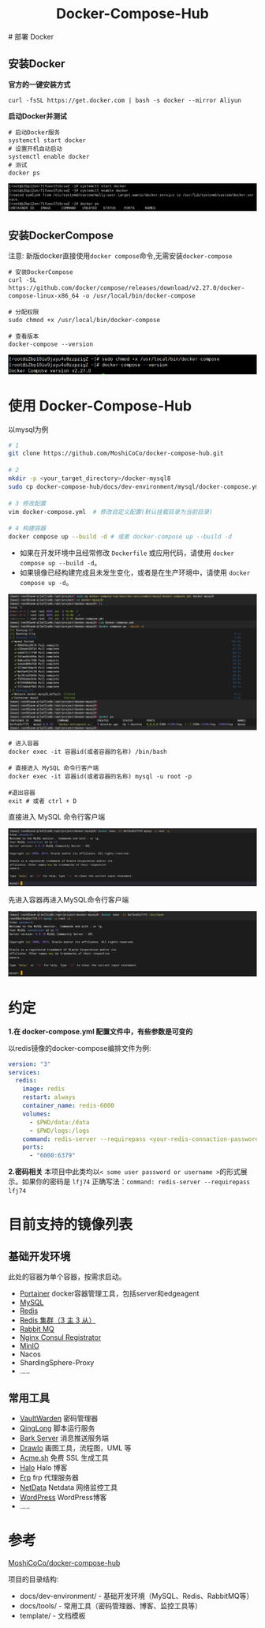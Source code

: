 <div align="center">
<h1 align="center">Docker-Compose-Hub</h1>
</div>
# 部署 Docker

## 安装Docker

**官方的一键安装方式**

```shell
curl -fsSL https://get.docker.com | bash -s docker --mirror Aliyun
```

**启动Docker并测试**

```shell
# 启动Docker服务
systemctl start docker
# 设置开机自动启动
systemctl enable docker
# 测试
docker ps
```

![image-20231002194321227](https://github.com/Auroraol/Drawing-bed/raw/main/img/image-20231002194321227.png)

## 安装DockerCompose

注意: 新版docker直接使用`docker compose`命令,无需安装`docker-compose`

```shell
# 安装DockerCompose
curl -SL https://github.com/docker/compose/releases/download/v2.27.0/docker-compose-linux-x86_64 -o /usr/local/bin/docker-compose

# 分配权限
sudo chmod +x /usr/local/bin/docker-compose

# 查看版本
docker-compose --version
```

![image-20240430223322693](https://github.com/Auroraol/Drawing-bed/raw/main/img/image-20240430223322693.png)

# 使用 Docker-Compose-Hub

以mysql为例

```bash
# 1
git clone https://github.com/MoshiCoCo/docker-compose-hub.git

# 2
mkdir -p <your_target_directory>/docker-mysql8
sudo cp docker-compose-hub/docs/dev-environment/mysql/docker-compose.yml <your_target_directory>/docker-mysql8

# 3 修改配置
vim docker-compose.yml  # 修改自定义配置(默认挂载目录为当前目录)

# 4 构建容器
docker compose up --build -d # 或者 docker-compose up --build -d
```

- 如果在开发环境中且经常修改 `Dockerfile` 或应用代码，请使用 `docker compose up --build -d`。
- 如果镜像已经构建完成且未发生变化，或者是在生产环境中，请使用 `docker compose up -d`。

![image-20250608165712995](https://github.com/Auroraol/Drawing-bed/raw/main/img/image-20250608165712995.png)

```shell
# 进入容器 
docker exec -it 容器id(或者容器的名称) /bin/bash

# 直接进入 MySQL 命令行客户端
docker exec -it 容器id(或者容器的名称) mysql -u root -p

#退出容器
exit # 或者 ctrl + D
```

直接进入 MySQL 命令行客户端

![image-20250608180110027](https://github.com/Auroraol/Drawing-bed/raw/main/img/image-20250608180110027.png)

先进入容器再进入MySQL命令行客户端

![image-20250608170737425](https://github.com/Auroraol/Drawing-bed/raw/main/img/image-20250608170737425.png)

# 约定

**1.在 docker-compose.yml 配置文件中，有些参数是可变的**

以redis镜像的docker-compose编排文件为例:

```yaml
version: "3"
services:
  redis:
    image: redis
    restart: always
    container_name: redis-6000
    volumes:
      - $PWD/data:/data
      - $PWD/logs:/logs
    command: redis-server --requirepass <your-redis-connaction-password>
    ports:
      - "6000:6379"
```

**2.密码相关**
本项目中此类均以`< some user password or username >`的形式展示。如果你的密码是 `lfj74`  正确写法：`command: redis-server --requirepass lfj74`

# 目前支持的镜像列表

## 基础开发环境

此处的容器为单个容器，按需求启动。

- [Portainer](docs/dev-environment/portainer/server)  docker容器管理工具，包括server和edgeagent
- [MySQL](docs/dev-environment/mysql)
- [Redis](docs/dev-environment/redis)
- [Redis 集群（3 主 3 从）](docs/dev-environment/redis-cluster)
- [Rabbit MQ](docs/dev-environment/rabbit-mq)
- [Nginx Consul Registrator](docs/dev-environment/nginx-consul-registrator)
- [MinIO](docs/dev-environment/minio)
- Nacos
- ShardingSphere-Proxy
- .....

## 常用工具

- [VaultWarden](docs/tools/vaultwarden) 密码管理器
- [QingLong](docs/tools/qinglong) 脚本运行服务
- [Bark Server](docs/tools/bark) 消息推送服务端
- [DrawIo](docs/tools/drawio) 画图工具，流程图，UML 等
- [Acme.sh](docs/tools/acme-sh) 免费 SSL 生成工具
- [Halo](docs/tools/halo) Halo 博客
- [Frp](docs/tools/frp) frp 代理服务器
- [NetData](docs/tools/netdata) Netdata 网络监控工具
- [WordPress](docs/tools/wordpress) WordPress博客
- .....

# 参考

[MoshiCoCo/docker-compose-hub](https://github.com/MoshiCoCo/docker-compose-hub/tree/main)

项目的目录结构:

* docs/dev-environment/ - 基础开发环境（MySQL、Redis、RabbitMQ等）
* docs/tools/ - 常用工具（密码管理器、博客、监控工具等）
* template/ - 文档模板
